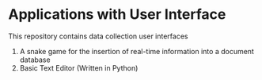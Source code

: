 # Applications with User Interface 
This repository contains data collection user interfaces 

1. A snake game for the insertion of real-time information into a document database
2. Basic Text Editor (Written in Python)
